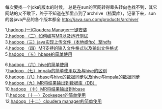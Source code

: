 每次要找一个jdk的版本的时候， 总是在sun的官网转得晕头转向也找不到，其它网站的又不敢下，终于不知道在那里点到了archrive（档案库），记录下来，sun的各java产品的各个版本都全 
http://java.sun.com/products/archive/

1,<a href = "https://github.com/nannan0713/hadoop/blob/master/Cloudera%20Manager%E4%B8%80%E9%94%AE%E5%AE%89%E8%A3%85.md"  >hadoop (一)Cloudera Manager一键安装</a></br>
2,<a href = "https://blog.csdn.net/qiyongkang520/article/details/50988496"  >hadoop （二）如何编写MR以及运行测试</a></br>
3,<a href = "https://blog.csdn.net/qiyongkang520/article/details/50993313"  >hadoop（三）java实现上传文件（本地或ftp）至hdfs</a></br>
4,<a href = "https://blog.csdn.net/qiyongkang520/article/details/51005101"  >hadoop （四）MR支持的输入文件格式以及输出文件格式</a></br>
5,<a href = "https://blog.csdn.net/qiyongkang520/article/details/51030593"  >hadoop （五）hbase的简单使用</a></br>

6,<a href = "https://blog.csdn.net/qiyongkang520/article/details/51058470"  >hadoop （六）hive的简单使用</a></br>
7,<a href = "https://blog.csdn.net/qiyongkang520/article/details/51067803"  >hadoop （七）impala的简单使用以及与hive的区别</a></br>
8,<a href = "https://blog.csdn.net/qiyongkang520/article/details/51079762"  >hadoop（八）hbase与hive的数据同步以及hive与impala的数据同步</a></br>
9,<a href = "https://blog.csdn.net/qiyongkang520/article/details/51113477"  >hadoop（九）MR将结果输出到数据库（DB）</a></br>
10,<a href = "https://blog.csdn.net/qiyongkang520/article/details/51125592"  >hadoop （十）MR将结果输出到hbase</a></br>
11,<a href = "https://blog.csdn.net/qiyongkang520/article/details/51137044"  >hadoop（十一）Zookeeper的简单使用</a></br>
12,<a href = "https://blog.csdn.net/qiyongkang520/article/details/51320795">hadoop（十二）cloudera manager的简单使用</a></br>
